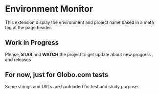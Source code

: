 # Environment Monitor

This extension display the environment and project name based in a meta tag at the page header.

## Work in Progress ##
Please, **STAR** and **WATCH** the project to get update about new progress and releases

## For now, just for Globo.com tests ##
Some strings and URLs are hardcoded for test and study purpose.
